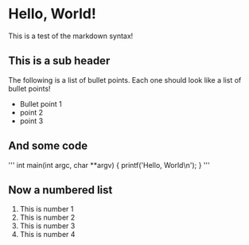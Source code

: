 <!-- meta start

     stylesheet: css/style.css

     meta end -->

Hello, World!
=============

This is a test of the markdown syntax!

This is a sub header
--------------------

The following is a list of bullet points.  Each one should look like a list of bullet points!

 * Bullet point 1
 * point 2
 * point 3
 
 
And some code
-------------

'''
 int main(int argc, char **argv)
 {
    printf('Hello, World\n');
 }
'''

Now a numbered list
-------------------

1. This is number 1
1. This is number 2
3. This is number 3
2. This is number 4

